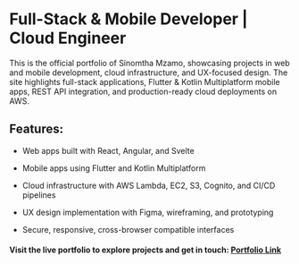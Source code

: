 # Full-Stack & Mobile Developer | Cloud Engineer

This is the official portfolio of Sinomtha Mzamo, showcasing projects in web and mobile development, cloud infrastructure, and UX-focused design. The site highlights full-stack applications, Flutter & Kotlin Multiplatform mobile apps, REST API integration, and production-ready cloud deployments on AWS.

## Features:

- Web apps built with React, Angular, and Svelte

- Mobile apps using Flutter and Kotlin Multiplatform

- Cloud infrastructure with AWS Lambda, EC2, S3, Cognito, and CI/CD pipelines

- UX design implementation with Figma, wireframing, and prototyping

- Secure, responsive, cross-browser compatible interfaces

#### Visit the live portfolio to explore projects and get in touch:  [Portfolio Link](https://sinomthamzamo.github.io/sinomthamzamo.portfolio/sinomthamzamo.portfolio)

